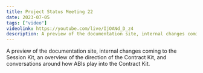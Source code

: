 ```yaml
---
title: Project Status Meeting 22
date: 2023-07-05
tags: ["video"]
videolink: https://youtube.com/live/IjOANd_D_z4
description: A preview of the documentation site, internal changes coming to the Session Kit, an overview of the direction of the Contract Kit, and conversations around how ABIs play into the Contract Kit.
---
```


A preview of the documentation site, internal changes coming to the Session Kit, an overview of the direction of the Contract Kit, and conversations around how ABIs play into the Contract Kit.
